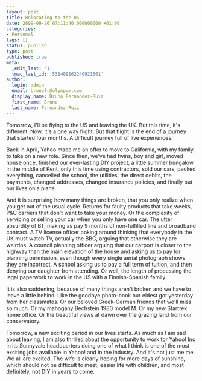 ```yaml
---
layout: post
title: Relocating to the US
date: 2009-09-26 07:11:40.000000000 +01:00
categories:
- Personal
tags: []
status: publish
type: post
published: true
meta:
  _edit_last: '1'
  tmac_last_id: '531409162240921601'
author:
  login: admin
  email: brunofr@olympum.com
  display_name: Bruno Fernandez-Ruiz
  first_name: Bruno
  last_name: Fernandez-Ruiz
---
```


Tomorrow, I'll be flying to the US and leaving the UK. But this time,
it's different. Now, it's a one way flight. But that flight is the end
of a journey that started four months. A difficult journey full of
live experiences.

<p>
Back in April, Yahoo made me an offer to move to California, with my family, to take on a new role. Since then, we've had twins, boy and girl, moved house once, finished our ever-lasting DIY project, a little summer bungalow in the middle of Kent, only this time using contractors, sold our cars, packed everything, cancelled the school, the utilities, the direct debits, the payments, changed addresses, changed insurance policies, and finally put our lives on a plane.</p>
<p>
And it is surprising how many things are broken, that you only realize when you get out of the usual cycle. Returns for faulty products that take weeks, P&amp;C carriers that don't want to take your money. Or the complexity of servicing or selling your car when you only have one car. The utter absurdity of BT, making as pay 9 months of non-fulfilled line and broadband contract. A TV license officer poking around thinking that everybody in the UK must watch TV, actually the BBC, arguing that otherwise they are weirdos. A council planning officer arguing that our carport is closer to the highway than the main elevation of the house and asking us to pay for planning permission, even though every single aerial photograph shows they are incorrect. A school asking us to pay a full term of tuition, and then denying our daughter from attending. Or well, the length of processing the legal paperwork to work in the US with a Finnish-Spanish family.</p>
<p>
It is also saddening, because of many things aren't broken and we have to leave a little behind. Like the goodbye photo-book our eldest got yesterday from her classmates. Or our beloved Greek-German friends that we'll miss so much. Or my mahogany Bechstein 1980 model M. Or my new Startrek home office. Or the beautiful views at dawn over the grazing land from our conservatory.</p>
<p>
Tomorrow, a new exciting period in our lives starts. As much as I am sad about leaving, I am also thrilled about the opportunity to work for Yahoo! Inc in its Sunnyvale headquarters doing one of what I think is one of the most exciting jobs available in Yahoo! and in the industry. And it's not just me me. We all are excited. The wife is clearly hoping for more days of sunshine, which should not be difficult to meet, easier life with children, and most definitely, not DIY in years to come.</p>
